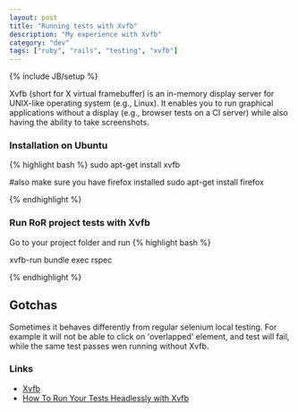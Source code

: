 ```yaml
---
layout: post
title: "Running tests with Xvfb"
description: "My experience with Xvfb"
category: "dev"
tags: ["ruby", "rails", "testing", "xvfb"]
---
```

{% include JB/setup %}

Xvfb (short for X virtual framebuffer) is an in-memory display server for
UNIX-like operating system (e.g., Linux). It enables you to run graphical
applications without a display (e.g., browser tests on a CI server) while also
having the ability to take screenshots.

### Installation on Ubuntu
{% highlight bash %}
sudo apt-get install xvfb

#also make sure you have firefox installed
sudo apt-get install firefox

{% endhighlight %}

### Run RoR project tests with Xvfb
Go to your project folder and run
{% highlight bash %}

xvfb-run bundle exec rspec

{% endhighlight %}

## Gotchas
Sometimes it behaves differently from regular selenium local testing. For
example it will not be able to click on 'overlapped' element, and test will fail,
while the same test passes wen running without Xvfb.

### Links
  * [Xvfb](http://www.x.org/releases/X11R7.6/doc/man/man1/Xvfb.1.xhtml)
  * [How To Run Your Tests Headlessly with
    Xvfb](http://elementalselenium.com/tips/38-headless)
